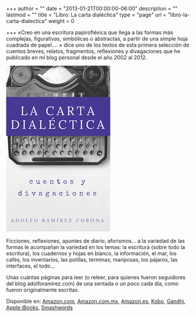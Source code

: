 +++
author = ""
date = "2013-01-21T00:00:00-06:00"
description = ""
lastmod = ""
title = "Libro: La carta dialéctica"
type = "page"
url = "libro-la-carta-dialectica"
weight = 0

+++
«Creo en una escritura papirofléxica que llega a las formas más complejas, figurativas, simbólicas o abstractas, a partir de una simple hoja cuadrada de papel.… » dice uno de los textos de esta primera selección de cuentos breves, relatos, fragmentos, reflexiones y divagaciones que he publicado en mi blog personal desde el año 2002 al 2012.

![La carta dialéctica](/img/la-carta-dialectica-th.jpg)

Ficciones, reflexiones, apuntes de diario, aforismos… a la variedad de las formas le acompañan la variedad en los temas: la escritura (sobre todo la escritura), los cuadernos y hojas en blanco, la información, el mar, los cafés, los inventarios, las polillas, terminas, mariposas, los pájaros, las interfaces, el todo…

Unas cuántas páginas para leer (o releer, para quienes fueron seguidores del blog adolforamirez.com) de una sentada o un poco cada día, como fueron originalmente escritas.

Disponible en:
[Amazon.com](https://www.amazon.com/dp/B007JCRVBS), [Amazon.com.mx](https://www.amazon.com.mx/dp/B007JCRVBS), [Amazon.es](https://www.amazon.es/dp/B007JCRVBS), [Kobo](https://www.kobo.com/mx/es/ebook/la-carta-dialectica), [Gandhi](http://www.gandhi.com.mx/la-carta-dialectica-f95d64), [Apple iBooks](https://itunes.apple.com/pa/book/la-carta-dial%C3%A9ctica/id536565803), [Smashwords](https://www.smashwords.com/books/view/168883)